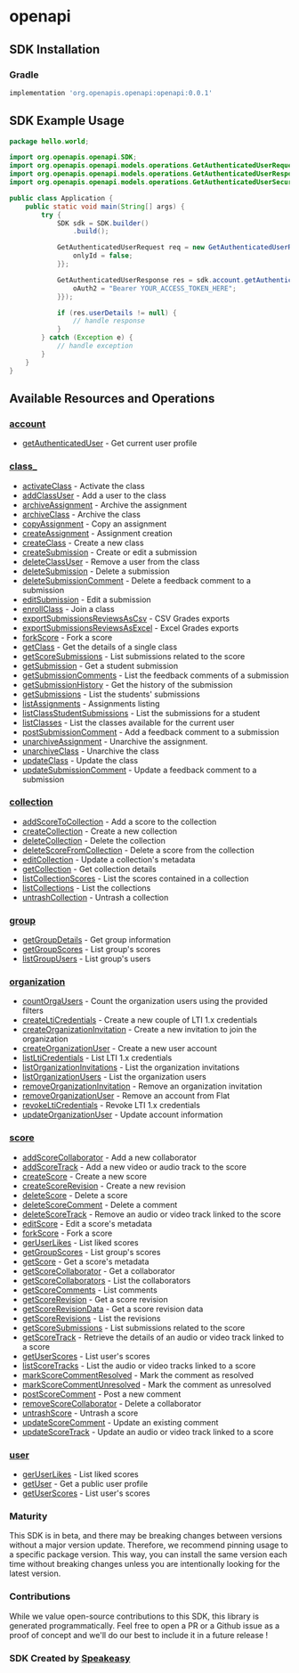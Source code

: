 # openapi

<!-- Start SDK Installation -->
## SDK Installation

### Gradle

```groovy
implementation 'org.openapis.openapi:openapi:0.0.1'
```
<!-- End SDK Installation -->

## SDK Example Usage
<!-- Start SDK Example Usage -->
```java
package hello.world;

import org.openapis.openapi.SDK;
import org.openapis.openapi.models.operations.GetAuthenticatedUserRequest;
import org.openapis.openapi.models.operations.GetAuthenticatedUserResponse;
import org.openapis.openapi.models.operations.GetAuthenticatedUserSecurity;

public class Application {
    public static void main(String[] args) {
        try {
            SDK sdk = SDK.builder()
                .build();

            GetAuthenticatedUserRequest req = new GetAuthenticatedUserRequest() {{
                onlyId = false;
            }};            

            GetAuthenticatedUserResponse res = sdk.account.getAuthenticatedUser(req, new GetAuthenticatedUserSecurity("corrupti") {{
                oAuth2 = "Bearer YOUR_ACCESS_TOKEN_HERE";
            }});

            if (res.userDetails != null) {
                // handle response
            }
        } catch (Exception e) {
            // handle exception
        }
    }
}
```
<!-- End SDK Example Usage -->

<!-- Start SDK Available Operations -->
## Available Resources and Operations


### [account](docs/account/README.md)

* [getAuthenticatedUser](docs/account/README.md#getauthenticateduser) - Get current user profile

### [class_](docs/class/README.md)

* [activateClass](docs/class/README.md#activateclass) - Activate the class
* [addClassUser](docs/class/README.md#addclassuser) - Add a user to the class
* [archiveAssignment](docs/class/README.md#archiveassignment) - Archive the assignment
* [archiveClass](docs/class/README.md#archiveclass) - Archive the class
* [copyAssignment](docs/class/README.md#copyassignment) - Copy an assignment
* [createAssignment](docs/class/README.md#createassignment) - Assignment creation
* [createClass](docs/class/README.md#createclass) - Create a new class
* [createSubmission](docs/class/README.md#createsubmission) - Create or edit a submission
* [deleteClassUser](docs/class/README.md#deleteclassuser) - Remove a user from the class
* [deleteSubmission](docs/class/README.md#deletesubmission) - Delete a submission
* [deleteSubmissionComment](docs/class/README.md#deletesubmissioncomment) - Delete a feedback comment to a submission
* [editSubmission](docs/class/README.md#editsubmission) - Edit a submission
* [enrollClass](docs/class/README.md#enrollclass) - Join a class
* [exportSubmissionsReviewsAsCsv](docs/class/README.md#exportsubmissionsreviewsascsv) - CSV Grades exports
* [exportSubmissionsReviewsAsExcel](docs/class/README.md#exportsubmissionsreviewsasexcel) - Excel Grades exports
* [forkScore](docs/class/README.md#forkscore) - Fork a score
* [getClass](docs/class/README.md#getclass) - Get the details of a single class
* [getScoreSubmissions](docs/class/README.md#getscoresubmissions) - List submissions related to the score
* [getSubmission](docs/class/README.md#getsubmission) - Get a student submission
* [getSubmissionComments](docs/class/README.md#getsubmissioncomments) - List the feedback comments of a submission
* [getSubmissionHistory](docs/class/README.md#getsubmissionhistory) - Get the history of the submission
* [getSubmissions](docs/class/README.md#getsubmissions) - List the students' submissions
* [listAssignments](docs/class/README.md#listassignments) - Assignments listing
* [listClassStudentSubmissions](docs/class/README.md#listclassstudentsubmissions) - List the submissions for a student
* [listClasses](docs/class/README.md#listclasses) - List the classes available for the current user
* [postSubmissionComment](docs/class/README.md#postsubmissioncomment) - Add a feedback comment to a submission
* [unarchiveAssignment](docs/class/README.md#unarchiveassignment) - Unarchive the assignment.
* [unarchiveClass](docs/class/README.md#unarchiveclass) - Unarchive the class
* [updateClass](docs/class/README.md#updateclass) - Update the class
* [updateSubmissionComment](docs/class/README.md#updatesubmissioncomment) - Update a feedback comment to a submission

### [collection](docs/collection/README.md)

* [addScoreToCollection](docs/collection/README.md#addscoretocollection) - Add a score to the collection
* [createCollection](docs/collection/README.md#createcollection) - Create a new collection
* [deleteCollection](docs/collection/README.md#deletecollection) - Delete the collection
* [deleteScoreFromCollection](docs/collection/README.md#deletescorefromcollection) - Delete a score from the collection
* [editCollection](docs/collection/README.md#editcollection) - Update a collection's metadata
* [getCollection](docs/collection/README.md#getcollection) - Get collection details
* [listCollectionScores](docs/collection/README.md#listcollectionscores) - List the scores contained in a collection
* [listCollections](docs/collection/README.md#listcollections) - List the collections
* [untrashCollection](docs/collection/README.md#untrashcollection) - Untrash a collection

### [group](docs/group/README.md)

* [getGroupDetails](docs/group/README.md#getgroupdetails) - Get group information
* [getGroupScores](docs/group/README.md#getgroupscores) - List group's scores
* [listGroupUsers](docs/group/README.md#listgroupusers) - List group's users

### [organization](docs/organization/README.md)

* [countOrgaUsers](docs/organization/README.md#countorgausers) - Count the organization users using the provided filters
* [createLtiCredentials](docs/organization/README.md#createlticredentials) - Create a new couple of LTI 1.x credentials
* [createOrganizationInvitation](docs/organization/README.md#createorganizationinvitation) - Create a new invitation to join the organization
* [createOrganizationUser](docs/organization/README.md#createorganizationuser) - Create a new user account
* [listLtiCredentials](docs/organization/README.md#listlticredentials) - List LTI 1.x credentials
* [listOrganizationInvitations](docs/organization/README.md#listorganizationinvitations) - List the organization invitations
* [listOrganizationUsers](docs/organization/README.md#listorganizationusers) - List the organization users
* [removeOrganizationInvitation](docs/organization/README.md#removeorganizationinvitation) - Remove an organization invitation
* [removeOrganizationUser](docs/organization/README.md#removeorganizationuser) - Remove an account from Flat
* [revokeLtiCredentials](docs/organization/README.md#revokelticredentials) - Revoke LTI 1.x credentials
* [updateOrganizationUser](docs/organization/README.md#updateorganizationuser) - Update account information

### [score](docs/score/README.md)

* [addScoreCollaborator](docs/score/README.md#addscorecollaborator) - Add a new collaborator
* [addScoreTrack](docs/score/README.md#addscoretrack) - Add a new video or audio track to the score
* [createScore](docs/score/README.md#createscore) - Create a new score
* [createScoreRevision](docs/score/README.md#createscorerevision) - Create a new revision
* [deleteScore](docs/score/README.md#deletescore) - Delete a score
* [deleteScoreComment](docs/score/README.md#deletescorecomment) - Delete a comment
* [deleteScoreTrack](docs/score/README.md#deletescoretrack) - Remove an audio or video track linked to the score
* [editScore](docs/score/README.md#editscore) - Edit a score's metadata
* [forkScore](docs/score/README.md#forkscore) - Fork a score
* [gerUserLikes](docs/score/README.md#geruserlikes) - List liked scores
* [getGroupScores](docs/score/README.md#getgroupscores) - List group's scores
* [getScore](docs/score/README.md#getscore) - Get a score's metadata
* [getScoreCollaborator](docs/score/README.md#getscorecollaborator) - Get a collaborator
* [getScoreCollaborators](docs/score/README.md#getscorecollaborators) - List the collaborators
* [getScoreComments](docs/score/README.md#getscorecomments) - List comments
* [getScoreRevision](docs/score/README.md#getscorerevision) - Get a score revision
* [getScoreRevisionData](docs/score/README.md#getscorerevisiondata) - Get a score revision data
* [getScoreRevisions](docs/score/README.md#getscorerevisions) - List the revisions
* [getScoreSubmissions](docs/score/README.md#getscoresubmissions) - List submissions related to the score
* [getScoreTrack](docs/score/README.md#getscoretrack) - Retrieve the details of an audio or video track linked to a score
* [getUserScores](docs/score/README.md#getuserscores) - List user's scores
* [listScoreTracks](docs/score/README.md#listscoretracks) - List the audio or video tracks linked to a score
* [markScoreCommentResolved](docs/score/README.md#markscorecommentresolved) - Mark the comment as resolved
* [markScoreCommentUnresolved](docs/score/README.md#markscorecommentunresolved) - Mark the comment as unresolved
* [postScoreComment](docs/score/README.md#postscorecomment) - Post a new comment
* [removeScoreCollaborator](docs/score/README.md#removescorecollaborator) - Delete a collaborator
* [untrashScore](docs/score/README.md#untrashscore) - Untrash a score
* [updateScoreComment](docs/score/README.md#updatescorecomment) - Update an existing comment
* [updateScoreTrack](docs/score/README.md#updatescoretrack) - Update an audio or video track linked to a score

### [user](docs/user/README.md)

* [gerUserLikes](docs/user/README.md#geruserlikes) - List liked scores
* [getUser](docs/user/README.md#getuser) - Get a public user profile
* [getUserScores](docs/user/README.md#getuserscores) - List user's scores
<!-- End SDK Available Operations -->

### Maturity

This SDK is in beta, and there may be breaking changes between versions without a major version update. Therefore, we recommend pinning usage 
to a specific package version. This way, you can install the same version each time without breaking changes unless you are intentionally 
looking for the latest version.

### Contributions

While we value open-source contributions to this SDK, this library is generated programmatically. 
Feel free to open a PR or a Github issue as a proof of concept and we'll do our best to include it in a future release !

### SDK Created by [Speakeasy](https://docs.speakeasyapi.dev/docs/using-speakeasy/client-sdks)
